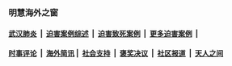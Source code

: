 
### 明慧海外之窗

####  [武汉肺炎](indexes/365.md?t=04302201) &nbsp;|&nbsp;  [迫害案例综述](indexes/328.md?t=04302201) &nbsp;|&nbsp; [迫害致死案例](indexes/277.md?t=04302201)  &nbsp;|&nbsp; [更多迫害案例](indexes/81.md?t=04302201)  &nbsp;|&nbsp; 
####  [时事评论](indexes/19.md?t=04302201) &nbsp;|&nbsp; [海外简讯](indexes/245.md?t=04302201)&nbsp;|&nbsp;  [社会支持](indexes/140.md?t=04302201) &nbsp;|&nbsp; [褒奖决议](indexes/282.md?t=04302201) &nbsp;|&nbsp; [社区报道](indexes/91.md?t=04302201)  &nbsp;|&nbsp; [天人之间](indexes/78.md?t=04302201) 

